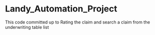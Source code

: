 # Landy_Automation_Project
This code committed up to Rating the claim and search a claim from the underwriting table list

